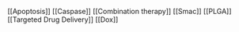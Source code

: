 [[Apoptosis]]
[[Caspase]]
[[Combination therapy]]
[[Smac]]
[[PLGA]]
[[Targeted Drug Delivery]]
[[Dox]]
